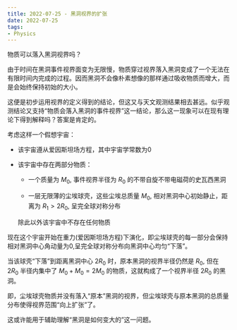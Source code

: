 ```yaml
---
title: 2022-07-25 - 黑洞视界的扩张
date: 2022-07-25
tags:
- Physics
---
```


物质可以落入黑洞视界吗？

由于时间在黑洞事件视界面变为无限慢，物质穿过视界落入黑洞变成了一个无法在有限时间内完成的过程。因而黑洞不会像朴素想像的那样通过吸收物质而增大，而是会始终保持初始的大小。

这便是初步运用视界的定义得到的结论，但这又与天文观测结果相去甚远。似乎观测结论又支持“物质会落入黑洞的事件视界”这一结论，那么这一现象可以在现有理论下得到解释吗？答案是肯定的。

考虑这样一个假想宇宙：

+   该宇宙遵从爱因斯坦场方程，其中宇宙学常数为0

+   该宇宙中存在两部分物质：

    -   一个质量为 $M_0$, 事件视界半径为 $R_0$ 的不带自旋不带电磁荷的史瓦西黑洞
    
    -   一层无限薄的尘埃球壳，这些尘埃总质量 $M_0$, 相对黑洞中心初始静止，距离为 $R_1 > 2 R_0$, 呈完全球对称分布

    除此以外该宇宙中不存在任何物质

现在这个宇宙开始在重力(爱因斯坦场方程)下演化，即尘埃球壳的每一部分会保持相对黑洞中心角动量为0,呈完全球对称分布向黑洞中心均匀“下落”。

当该球壳“下落”到距离黑洞中心 $2 R_0$ 时，原本黑洞的视界半径仍然是 $R_0$, 但在 $2 R_0$ 半径内集中了 $M_0+M_0 = 2 M_0$ 的物质，这就构成了一个视界半径 $2 R_0$ 的黑洞。

即，尘埃球壳物质并没有落入“原本”黑洞的视界，但尘埃球壳与原本黑洞的总质量分布使得视界范围“向上扩张”了。

这或许能用于辅助理解“黑洞是如何变大的”这一问题。
